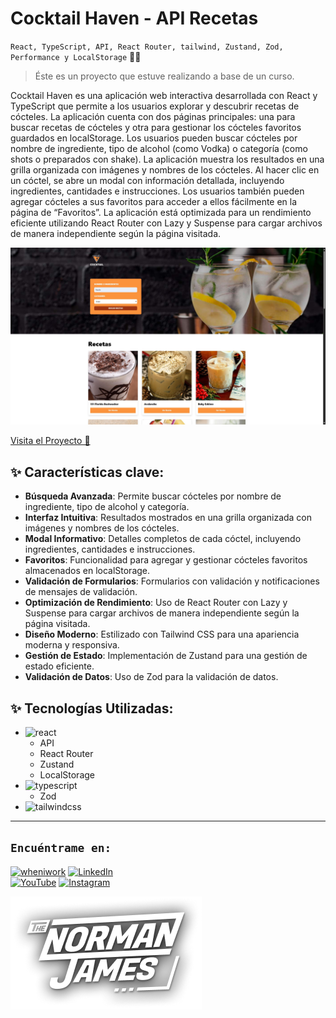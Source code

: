 # Cocktail Haven - API Recetas

`React, TypeScript, API, React Router, tailwind, Zustand, Zod, Performance y LocalStorage` 👨‍💻

> Éste es un proyecto que estuve realizando a base de un curso.

Cocktail Haven es una aplicación web interactiva desarrollada con React y TypeScript que permite a los usuarios explorar y descubrir recetas de cócteles. La aplicación cuenta con dos páginas principales: una para buscar recetas de cócteles y otra para gestionar los cócteles favoritos guardados en localStorage. Los usuarios pueden buscar cócteles por nombre de ingrediente, tipo de alcohol (como Vodka) o categoría (como shots o preparados con shake). La aplicación muestra los resultados en una grilla organizada con imágenes y nombres de los cócteles. Al hacer clic en un cóctel, se abre un modal con información detallada, incluyendo ingredientes, cantidades e instrucciones. Los usuarios también pueden agregar cócteles a sus favoritos para acceder a ellos fácilmente en la página de “Favoritos”. La aplicación está optimizada para un rendimiento eficiente utilizando React Router con Lazy y Suspense para cargar archivos de manera independiente según la página visitada.

[![Imagen del Proyecto de Cocktail Haven - API Recetas](Cocktail_Haven.jpg 'Imagen del Proyecto de Cocktail Haven - API Recetas')](https://cocktail-haven.vercel.app/)

[Visita el Proyecto 🤳](https://cocktail-haven.vercel.app/)

## ✨ Características clave:

- **Búsqueda Avanzada**: Permite buscar cócteles por nombre de ingrediente, tipo de alcohol y categoría.
- **Interfaz Intuitiva**: Resultados mostrados en una grilla organizada con imágenes y nombres de los cócteles.
- **Modal Informativo**: Detalles completos de cada cóctel, incluyendo ingredientes, cantidades e instrucciones.
- **Favoritos**: Funcionalidad para agregar y gestionar cócteles favoritos almacenados en localStorage.
- **Validación de Formularios**: Formularios con validación y notificaciones de mensajes de validación.
- **Optimización de Rendimiento**: Uso de React Router con Lazy y Suspense para cargar archivos de manera independiente según la página visitada.
- **Diseño Moderno**: Estilizado con Tailwind CSS para una apariencia moderna y responsiva.
- **Gestión de Estado**: Implementación de Zustand para una gestión de estado eficiente.
- **Validación de Datos**: Uso de Zod para la validación de datos.

## ✨ Tecnologías Utilizadas:

- ![react](https://img.shields.io/badge/react-61DAFB?style=for-the-badge&logo=react&logoColor=white&labelColor=101010)
  - API
  - React Router
  - Zustand
  - LocalStorage
- ![typescript](https://img.shields.io/badge/typescript-3178C6?style=for-the-badge&logo=typescript&logoColor=white&labelColor=101010)
  - Zod
- ![tailwindcss](https://img.shields.io/badge/tailwindcss-06B6D4?style=for-the-badge&logo=tailwindcss&logoColor=white&labelColor=101010)

---

## `Encuéntrame en:`

[![wheniwork](https://img.shields.io/badge/Web_Site-thenormanjames.com-ca5e16?style=for-the-badge&logo=wheniwork&logoColor=white&labelColor=101010)](https://thenormanjames.com/)
[![LinkedIn](https://img.shields.io/badge/LinkedIn-norman_jaimes_mora-0077B5?style=for-the-badge&logo=linkedin&logoColor=white&labelColor=101010)](https://www.linkedin.com/in/norman-jaimes-mora)
</br>
[![YouTube](https://img.shields.io/badge/YouTube-El_Profe_De_Idiomas-FF0000?style=for-the-badge&logo=youtube&logoColor=white&labelColor=101010)](https://youtube.com/@elprofedeidiomas?sub_confirmation=1)
[![Instagram](https://img.shields.io/badge/Instagram-@thenormanjames-E4405F?style=for-the-badge&logo=instagram&logoColor=white&labelColor=101010)](https://instagram.com/the_norman_james)

[![Logo Personal: The Norman James](https://raw.githubusercontent.com/TheNormanJames/thenormanjames/master/the_norman_james_logo.png 'Logo Personal: The Norman James')](https://thenormanjames.com/)

<!-- https://shields.io/badges -->
<!-- https://simpleicons.org/ -->
